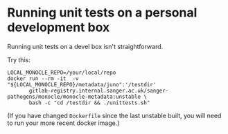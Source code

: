 # Running unit tests on a personal development box

Running unit tests on a devel box isn't straightforward.

Try this:

``` 
LOCAL_MONOCLE_REPO=/your/local/repo
docker run --rm -it  -v "${LOCAL_MONOCLE_REPO}/metadata/juno":'/testdir'
       gitlab-registry.internal.sanger.ac.uk/sanger-pathogens/monocle/monocle-metadata:unstable \
       bash -c "cd /testdir && ./unittests.sh"
```

(If you have changed `Dockerfile` since the last unstable built, you will need to run your more recent docker image.)
